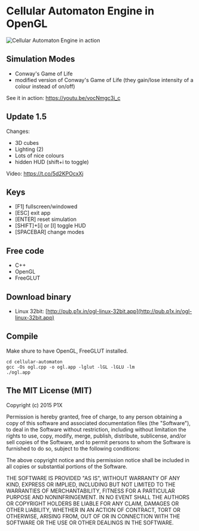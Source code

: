 # Cellular Automaton Engine in OpenGL

![Cellular Automaton Engine in action](https://i.imgur.com/Zdeuliw.png)

## Simulation Modes

- Conway's Game of Life
- modified version of Conway's Game of Life (they gain/lose intensity of a colour instead of on/off)

See it in action: https://youtu.be/vocNmgc3i_c

## Update 1.5

Changes:

- 3D cubes
- Lighting  (2)
- Lots of nice colours
- hidden HUD (shift+i to toggle)

Video: https://t.co/5d2KPOcxXj

## Keys

- [F1] fullscreen/windowed
- [ESC] exit app
- [ENTER] reset simulation
- [SHIFT]+[i] or [I] toggle HUD
- [SPACEBAR] change modes 

## Free code

- C++
- OpenGL
- FreeGLUT

## Download binary

- Linux 32bit: [http://pub.p1x.in/ogl-linux-32bit.app](http://pub.p1x.in/ogl-linux-32bit.app)

## Compile
Make shure to have OpenGL, FreeGLUT installed.
```
cd cellular-automaton
gcc -Os ogl.cpp -o ogl.app -lglut -lGL -lGLU -lm
./ogl.app
```

## The MIT License (MIT)

Copyright (c) 2015 P1X

Permission is hereby granted, free of charge, to any person obtaining a copy
of this software and associated documentation files (the "Software"), to deal
in the Software without restriction, including without limitation the rights
to use, copy, modify, merge, publish, distribute, sublicense, and/or sell
copies of the Software, and to permit persons to whom the Software is
furnished to do so, subject to the following conditions:

The above copyright notice and this permission notice shall be included in
all copies or substantial portions of the Software.

THE SOFTWARE IS PROVIDED "AS IS", WITHOUT WARRANTY OF ANY KIND, EXPRESS OR
IMPLIED, INCLUDING BUT NOT LIMITED TO THE WARRANTIES OF MERCHANTABILITY,
FITNESS FOR A PARTICULAR PURPOSE AND NONINFRINGEMENT. IN NO EVENT SHALL THE
AUTHORS OR COPYRIGHT HOLDERS BE LIABLE FOR ANY CLAIM, DAMAGES OR OTHER
LIABILITY, WHETHER IN AN ACTION OF CONTRACT, TORT OR OTHERWISE, ARISING FROM,
OUT OF OR IN CONNECTION WITH THE SOFTWARE OR THE USE OR OTHER DEALINGS IN
THE SOFTWARE.

